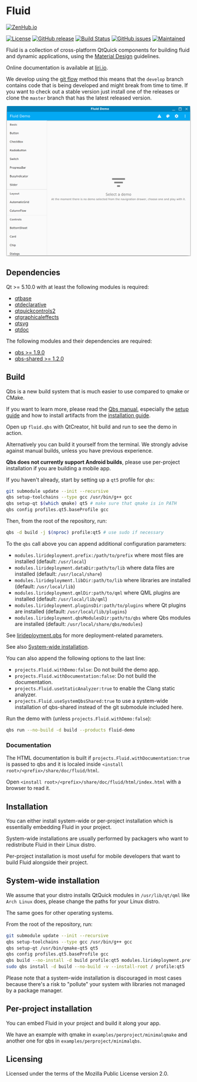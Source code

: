 Fluid
=====

[![ZenHub.io](https://img.shields.io/badge/supercharged%20by-zenhub.io-blue.svg)](https://zenhub.io)

[![License](https://img.shields.io/badge/license-MPL2-blue.svg)](https://www.mozilla.org/en-US/MPL/2.0/)
[![GitHub release](https://img.shields.io/github/release/lirios/fluid.svg)](https://github.com/lirios/fluid)
[![Build Status](https://travis-ci.org/lirios/fluid.svg?branch=develop)](https://travis-ci.org/lirios/fluid)
[![GitHub issues](https://img.shields.io/github/issues/lirios/fluid.svg)](https://github.com/lirios/fluid/issues)
[![Maintained](https://img.shields.io/maintenance/yes/2018.svg)](https://github.com/lirios/fluid/commits/develop)

Fluid is a collection of cross-platform QtQuick components for building fluid and dynamic applications,
using the [Material Design](https://material.io/guidelines/) guidelines.

Online documentation is available at [liri.io](https://liri.io/docs/sdk/fluid/develop/).

We develop using the [git flow](https://danielkummer.github.io/git-flow-cheatsheet/) method
this means that the `develop` branch contains code that is being developed and might break
from time to time. If you want to check out a stable version just install one of the
releases or clone the `master` branch that has the latest released version.

![Desktop](.github/demo.png)

## Dependencies

Qt >= 5.10.0 with at least the following modules is required:

 * [qtbase](http://code.qt.io/cgit/qt/qtbase.git)
 * [qtdeclarative](http://code.qt.io/cgit/qt/qtdeclarative.git)
 * [qtquickcontrols2](http://code.qt.io/cgit/qt/qtquickcontrols2.git)
 * [qtgraphicaleffects](http://code.qt.io/cgit/qt/qtgraphicaleffects.git)
 * [qtsvg](http://code.qt.io/cgit/qt/qtsvg.git)
 * [qtdoc](http://code.qt.io/cgit/qt/qtdoc.git)

The following modules and their dependencies are required:

 * [qbs >= 1.9.0](http://code.qt.io/cgit/qbs/qbs.git)
 * [qbs-shared >= 1.2.0](https://github.com/lirios/qbs-shared.git)

## Build

Qbs is a new build system that is much easier to use compared to qmake or CMake.

If you want to learn more, please read the [Qbs manual](http://doc.qt.io/qbs/index.html),
especially the [setup guide](http://doc.qt.io/qbs/configuring.html) and how to install artifacts
from the [installation guide](http://doc.qt.io/qbs/installing-files.html).

Open up `fluid.qbs` with QtCreator, hit build and run to see the demo in action.

Alternatively you can build it yourself from the terminal.
We strongly advise against manual builds, unless you have previous experience.

**Qbs does not currently support Android builds**, please use per-project installation
if you are building a mobile app.

If you haven't already, start by setting up a `qt5` profile for `qbs`:

```sh
git submodule update --init --recursive
qbs setup-toolchains --type gcc /usr/bin/g++ gcc
qbs setup-qt $(which qmake) qt5 # make sure that qmake is in PATH
qbs config profiles.qt5.baseProfile gcc
```

Then, from the root of the repository, run:

```sh
qbs -d build -j $(nproc) profile:qt5 # use sudo if necessary
```

To the `qbs` call above you can append additional configuration parameters:

 * `modules.lirideployment.prefix:/path/to/prefix` where most files are installed (default: `/usr/local`)
 * `modules.lirideployment.dataDir:path/to/lib` where data files are installed (default: `/usr/local/share`)
 * `modules.lirideployment.libDir:path/to/lib` where libraries are installed (default: `/usr/local/lib`)
 * `modules.lirideployment.qmlDir:path/to/qml` where QML plugins are installed (default: `/usr/local/lib/qml`)
 * `modules.lirideployment.pluginsDir:path/to/plugins` where Qt plugins are installed (default: `/usr/local/lib/plugins`)
 * `modules.lirideployment.qbsModulesDir:path/to/qbs` where Qbs modules are installed (default: `/usr/local/share/qbs/modules`)

See [lirideployment.qbs](https://github.com/lirios/qbs-shared/blob/develop/modules/lirideployment/lirideployment.qbs)
for more deployment-related parameters.

See also [System-wide installation](#system-wide-installation).

You can also append the following options to the last line:

 * `projects.Fluid.withDemo:false`: Do not build the demo app.
 * `projects.Fluid.withDocumentation:false`: Do not build the documentation.
 * `projects.Fluid.useStaticAnalyzer:true` to enable the Clang static analyzer.
 * `projects.Fluid.useSystemQbsShared:true` to use a system-wide installation of qbs-shared
   instead of the git submodule included here.

Run the demo with (unless `projects.Fluid.withDemo:false`):

```sh
qbs run --no-build -d build --products fluid-demo
```

### Documentation

The HTML documentation is built if `projects.Fluid.withDocumentation:true` is passed
to qbs and it is localed inside `<install root>/<prefix>/share/doc/fluid/html`.

Open `<install root>/<prefix>/share/doc/fluid/html/index.html` with a browser to read it.

## Installation

You can either install system-wide or per-project installation which
is essentially embedding Fluid in your project.

System-wide installations are usually performed by packagers who want
to redistribute Fluid in their Linux distro.

Per-project installation is most useful for mobile developers that
want to build Fluid alongside their project.

## System-wide installation

We assume that your distro installs QtQuick modules in `/usr/lib/qt/qml`
like `Arch Linux` does, please change the paths for your Linux distro.

The same goes for other operating systems.

From the root of the repository, run:

```sh
git submodule update --init --recursive
qbs setup-toolchains --type gcc /usr/bin/g++ gcc
qbs setup-qt /usr/bin/qmake-qt5 qt5
qbs config profiles.qt5.baseProfile gcc
qbs build --no-install -d build profile:qt5 modules.lirideployment.prefix:/usr modules.lirideployment.qmlDir:/usr/lib/qt/qml
sudo qbs install -d build --no-build -v --install-root / profile:qt5
```

Please note that a system-wide installation is discouraged in most cases
because there's a risk to "pollute" your system with libraries not
managed by a package manager.

## Per-project installation

You can embed Fluid in your project and build it along your app.

We have an example with qmake in `examples/perproject/minimalqmake`
and another one for qbs in `examples/perproject/minimalqbs`.

## Licensing

Licensed under the terms of the Mozilla Public License version 2.0.
